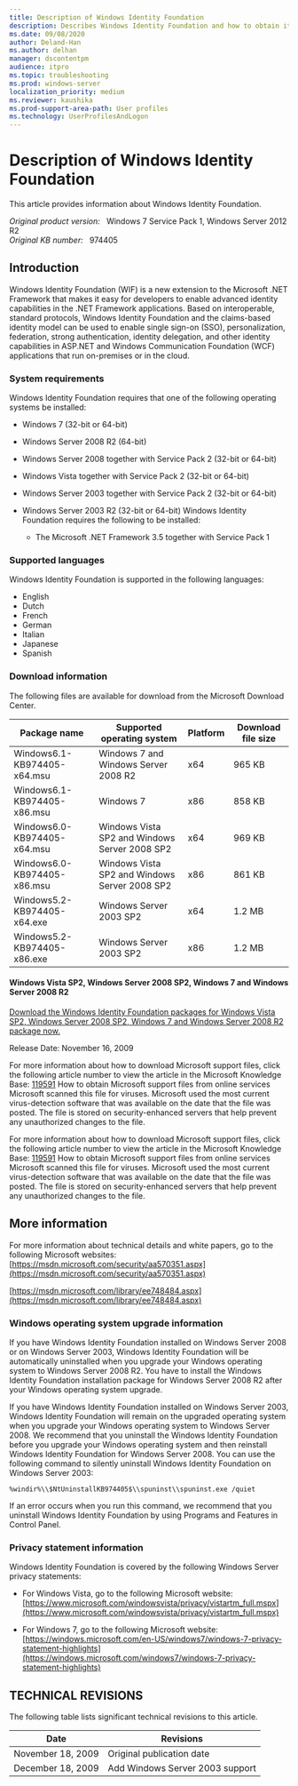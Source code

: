 ```yaml
---
title: Description of Windows Identity Foundation
description: Describes Windows Identity Foundation and how to obtain it.
ms.date: 09/08/2020
author: Deland-Han
ms.author: delhan
manager: dscontentpm
audience: itpro
ms.topic: troubleshooting
ms.prod: windows-server
localization_priority: medium
ms.reviewer: kaushika
ms.prod-support-area-path: User profiles
ms.technology: UserProfilesAndLogon
---
```

# Description of Windows Identity Foundation

This article provides information about Windows Identity Foundation.

_Original product version:_ &nbsp; Windows 7 Service Pack 1, Windows Server 2012 R2  
_Original KB number:_ &nbsp; 974405

## Introduction

Windows Identity Foundation (WIF) is a new extension to the Microsoft .NET Framework that makes it easy for developers to enable advanced identity capabilities in the .NET Framework applications. Based on interoperable, standard protocols, Windows Identity Foundation and the claims-based identity model can be used to enable single sign-on (SSO), personalization, federation, strong authentication, identity delegation, and other identity capabilities in ASP.NET and Windows Communication Foundation (WCF) applications that run on-premises or in the cloud.

### System requirements

Windows Identity Foundation requires that one of the following operating systems be installed:
 
- Windows 7 (32-bit or 64-bit)
- Windows Server 2008 R2 (64-bit)
- Windows Server 2008 together with Service Pack 2 (32-bit or 64-bit)
- Windows Vista together with Service Pack 2 (32-bit or 64-bit)
- Windows Server 2003 together with Service Pack 2 (32-bit or 64-bit)
- Windows Server 2003 R2 (32-bit or 64-bit) Windows Identity Foundation requires the following to be installed:

  - The Microsoft .NET Framework 3.5 together with Service Pack 1

### Supported languages

Windows Identity Foundation is supported in the following languages:
 
- English
- Dutch
- French
- German
- Italian
- Japanese
- Spanish

### Download information

The following files are available for download from the Microsoft Download Center. 

|Package name|Supported operating system|Platform|Download file size|
|---|---|---|---|
|Windows6.1-KB974405-x64.msu|Windows 7 and Windows Server 2008 R2|x64|965 KB|
|Windows6.1-KB974405-x86.msu|Windows 7|x86|858 KB|
|Windows6.0-KB974405-x64.msu|Windows Vista SP2 and Windows Server 2008 SP2|x64|969 KB|
|Windows6.0-KB974405-x86.msu|Windows Vista SP2 and Windows Server 2008 SP2|x86|861 KB|
|Windows5.2-KB974405-x64.exe|Windows Server 2003 SP2|x64|1.2 MB|
|Windows5.2-KB974405-x86.exe|Windows Server 2003 SP2|x86|1.2 MB|


#### Windows Vista SP2, Windows Server 2008 SP2, Windows 7 and Windows Server 2008 R2

[Download the Windows Identity Foundation packages for Windows Vista SP2, Windows Server 2008 SP2, Windows 7 and Windows Server 2008 R2 package now.](https://www.microsoft.com/download/details.aspx?familyid=eb9c345f-e830-40b8-a5fe-ae7a864c4d76) 

Release Date: November 16, 2009

For more information about how to download Microsoft support files, click the following article number to view the article in the Microsoft Knowledge Base: [119591](https://support.microsoft.com/help/119591) How to obtain Microsoft support files from online services 
 Microsoft scanned this file for viruses. Microsoft used the most current virus-detection software that was available on the date that the file was posted. The file is stored on security-enhanced servers that help prevent any unauthorized changes to the file. 

For more information about how to download Microsoft support files, click the following article number to view the article in the Microsoft Knowledge Base: [119591](https://support.microsoft.com/help/119591) How to obtain Microsoft support files from online services 
 Microsoft scanned this file for viruses. Microsoft used the most current virus-detection software that was available on the date that the file was posted. The file is stored on security-enhanced servers that help prevent any unauthorized changes to the file. 

## More information

For more information about technical details and white papers, go to the following Microsoft websites: [https://msdn.microsoft.com/security/aa570351.aspx](https://msdn.microsoft.com/security/aa570351.aspx) 

[https://msdn.microsoft.com/library/ee748484.aspx](https://msdn.microsoft.com/library/ee748484.aspx) 

### Windows operating system upgrade information

If you have Windows Identity Foundation installed on Windows Server 2008 or on Windows Server 2003, Windows Identity Foundation will be automatically uninstalled when you upgrade your Windows operating system to Windows Server 2008 R2. You have to install the Windows Identity Foundation installation package for Windows Server 2008 R2 after your Windows operating system upgrade.

If you have Windows Identity Foundation installed on Windows Server 2003, Windows Identity Foundation will remain on the upgraded operating system when you upgrade your Windows operating system to Windows Server 2008. We recommend that you uninstall the Windows Identity Foundation before you upgrade your Windows operating system and then reinstall Windows Identity Foundation for Windows Server 2008. You can use the following command to silently uninstall Windows Identity Foundation on Windows Server 2003:

```console
%windir%\\$NtUninstallKB974405$\\spuninst\\spuninst.exe /quiet
```  

If an error occurs when you run this command, we recommend that you uninstall Windows Identity Foundation by using Programs and Features in Control Panel.

### Privacy statement information

Windows Identity Foundation is covered by the following Windows Server privacy statements:

- For Windows Vista, go to the following Microsoft website: [https://www.microsoft.com/windowsvista/privacy/vistartm_full.mspx](https://www.microsoft.com/windowsvista/privacy/vistartm_full.mspx) 

- For Windows 7, go to the following Microsoft website: [https://windows.microsoft.com/en-US/windows7/windows-7-privacy-statement-highlights](https://windows.microsoft.com/windows7/windows-7-privacy-statement-highlights) 

## TECHNICAL REVISIONS

The following table lists significant technical revisions to this article.

|Date|Revisions|
|---|---|
|November 18, 2009|Original publication date|
|December 18, 2009|Add Windows Server 2003 support|
